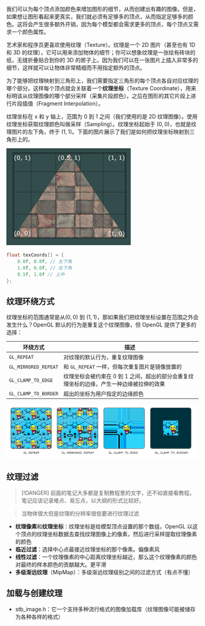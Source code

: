 我们可以为每个顶点添加颜色来增加图形的细节，从而创建出有趣的图像。但是，如果想让图形看起来更真实，我们就必须有足够多的顶点，从而指定足够多的颜色。这将会产生很多额外开销，因为每个模型都会需求更多的顶点，每个顶点又需求一个颜色属性。

艺术家和程序员更喜欢使用纹理（Texture）。纹理是一个 2D 图片（甚至也有 1D 和 3D 的纹理），它可以用来添加物体的细节；你可以想象纹理是一张绘有砖块的纸，无缝折叠贴合到你的 3D 的房子上。因为我们可以在一张图片上插入非常多的细节，这样就可以让物体非常精细而不用指定额外的顶点。

为了能够把纹理映射到三角形上，我们需要指定三角形的每个顶点各自对应纹理的哪个部分。这样每个顶点就会关联着一个**纹理坐标**（Texture Coordinate），用来标明该从纹理图像的哪个部分采样（采集片段颜色）。之后在图形的其它片段上进行片段插值（Fragment Interpolation）。

纹理坐标在 x 和 y 轴上，范围为 0 到 1 之间（我们使用的是 2D 纹理图像）。使用纹理坐标获取纹理颜色叫做采样（Sampling）。纹理坐标起始于 $(0, 0)$，也就是纹理图片的左下角，终于 $(1, 1)$。下面的图片展示了我们是如何把纹理坐标映射到三角形上的。

![](_images/learnopengl-getting-started-17.png)

```cpp
float texCoords[] = {
    0.0f, 0.0f, // 左下角
    1.0f, 0.0f, // 右下角
    0.5f, 1.0f // 上中
};
```

## 纹理环绕方式

纹理坐标的范围通常是从$(0, 0)$ 到 $(1, 1)$，那如果我们把纹理坐标设置在范围之外会发生什么？OpenGL 默认的行为是重复这个纹理图像，但 OpenGL 提供了更多的选择：

| 环绕方式             | 描述                                                                                     |
| -------------------- | ---------------------------------------------------------------------------------------- |
| `GL_REPEAT`          | 对纹理的默认行为，重复纹理图像                                                           |
| `GL_MIRRORED_REPEAT` | 和 `GL_REPEAT` 一样，但每次重复图片是镜像放置的                                          |
| `GL_CLAMP_TO_EDGE`   | 纹理坐标会被约束在 0 到 1 之间，超出的部分会重复纹理坐标的边缘，产生一种边缘被拉伸的效果 |
| `GL_CLAMP_TO_BORDER` | 超出的坐标为用户指定的边缘颜色                                                           |

![](_images/learnopengl-getting-started-18.png)


## 纹理过滤

> [!DANGER]
> 前面的笔记大多都是复制教程里的文字，还不如直接看教程。笔记应该记录难点、易忘点，以大纲的形式比较好。

>当物体很大但是纹理的分辨率很低要进行纹理过滤

- **纹理像素**和**纹理坐标**：纹理坐标是给模型顶点设置的那个数组，OpenGL 以这个顶点的纹理坐标数据去查找纹理图像上的像素，然后进行采样提取纹理像素的颜色
- **临近过滤**：选择中心点最接近纹理坐标的那个像素。偏像素风
- **线性过滤**：一个纹理像素的中心距离纹理坐标越近，那么这个纹理像素的颜色对最终的样本颜色的贡献越大。更平滑
- **多级渐远纹理**（MipMap）：多级渐远纹理级别之间的过滤方式（有点不懂）

## 加载与创建纹理

- stb_image.h：它一个支持多种流行格式的图像加载库（纹理图像可能被储存为各种各样的格式）